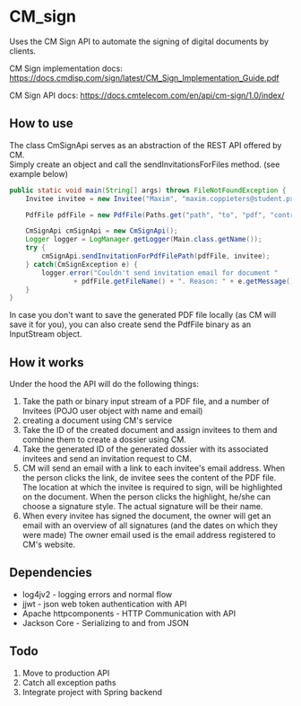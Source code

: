 # CM_sign
Uses the CM Sign API to automate the signing of digital documents by clients.

CM Sign implementation docs:
https://docs.cmdisp.com/sign/latest/CM_Sign_Implementation_Guide.pdf

CM Sign API docs:
https://docs.cmtelecom.com/en/api/cm-sign/1.0/index/

## How to use  
The class CmSignApi serves as an abstraction of the REST API offered by CM.  
Simply create an object and call the sendInvitationsForFiles method. (see example below)

```java
public static void main(String[] args) throws FileNotFoundException {
    Invitee invitee = new Invitee("Maxim", "maxim.coppieters@student.pxl.be");

    PdfFile pdfFile = new PdfFile(Paths.get("path", "to", "pdf", "contract"));

    CmSignApi cmSignApi = new CmSignApi();
    Logger logger = LogManager.getLogger(Main.class.getName());
    try {
        cmSignApi.sendInvitationForPdfFilePath(pdfFile, invitee);
    } catch(CmSignException e) {
        logger.error("Couldn't send invitation email for document "
                + pdfFile.getFileName() + ". Reason: " + e.getMessage());
    }
}
```

In case you don't want to save the generated PDF file locally (as CM will save it for you),
you can also create send the PdfFile binary as an InputStream object.

## How it works  
Under the hood the API will do the following things:
1. Take the path or binary input stream of a PDF file, and a number of Invitees (POJO user object with name and email)
2. creating a document using CM's service
3. Take the ID of the created document and assign invitees to them and combine them to create a dossier using CM.
4. Take the generated ID of the generated dossier with its associated invitees and send an invitation request to CM.
5. CM will send an email with a link to each invitee's email address. When the person clicks the link, de invitee sees
the content of the PDF file. The location at which the invitee is required to sign, will be highlighted on the document.
When the person clicks the highlight, he/she can choose a signature style. The actual signature will be their name.
6. When every invitee has signed the document, the owner will get an email with an overview of all signatures (and the dates on which they were made)
The owner email used is the email address registered to CM's website.

## Dependencies
* log4jv2 - logging errors and normal flow
* jjwt - json web token authentication with API
* Apache httpcomponents - HTTP Communication with API
* Jackson Core - Serializing to and from JSON

## Todo
1. Move to production API
2. Catch all exception paths
3. Integrate project with Spring backend
